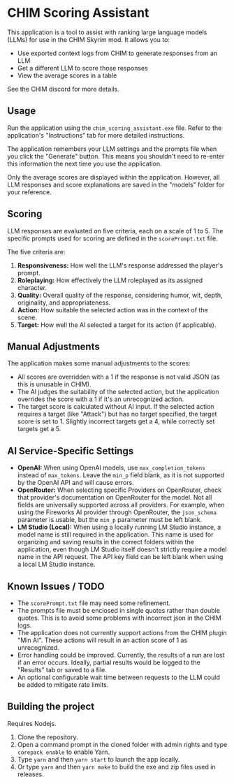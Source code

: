# CHIM Scoring Assistant

This application is a tool to assist with ranking large language models (LLMs) for use in the CHIM Skyrim mod. It allows you to:

* Use exported context logs from CHIM to generate responses from an LLM
* Get a different LLM to score those responses
* View the average scores in a table

See the CHIM discord for more details.

## Usage

Run the application using the `chim_scoring_assistant.exe` file. Refer to the application's "Instructions" tab for more detailed instructions.

The application remembers your LLM settings and the prompts file when you click the "Generate" button. This means you shouldn't need to re-enter this information the next time you use the application.

Only the average scores are displayed within the application. However, all LLM responses and score explanations are saved in the "models" folder for your reference.

## Scoring

LLM responses are evaluated on five criteria, each on a scale of 1 to 5. The specific prompts used for scoring are defined in the `scorePrompt.txt` file.

The five criteria are:

1. **Responsiveness:** How well the LLM's response addressed the player's prompt.
2. **Roleplaying:** How effectively the LLM roleplayed as its assigned character.
3. **Quality:** Overall quality of the response, considering humor, wit, depth, originality, and appropriateness.
4. **Action:** How suitable the selected action was in the context of the scene.
5. **Target:** How well the AI selected a target for its action (if applicable).

## Manual Adjustments

The application makes some manual adjustments to the scores:

* All scores are overridden with a 1 if the response is not valid JSON (as this is unusable in CHIM).
* The AI judges the suitability of the selected action, but the application overrides the score with a 1 if it's an unrecognized action.
* The target score is calculated without AI input. If the selected action requires a target (like "Attack") but has no target specified, the target score is set to 1. Slightly incorrect targets get a 4, while correctly set targets get a 5.

## AI Service-Specific Settings

*   **OpenAI:** When using OpenAI models, use `max_completion_tokens` instead of `max_tokens`. Leave the `min_p` field blank, as it is not supported by the OpenAI API and will cause errors.
*   **OpenRouter:** When selecting specific Providers on OpenRouter, check that provider's documentation on OpenRouter for the model. Not all fields are universally supported across all providers. For example, when using the Fireworks AI provider through OpenRouter, the `json_schema` parameter is usable, but the `min_p` parameter must be left blank.
*   **LM Studio (Local):** When using a locally running LM Studio instance, a model name is still required in the application. This name is used for organizing and saving results in the correct folders within the application, even though LM Studio itself doesn't strictly require a model name in the API request. The API key field can be left blank when using a local LM Studio instance.

## Known Issues / TODO

* The `scorePrompt.txt` file may need some refinement.
* The prompts file must be enclosed in single quotes rather than double quotes. This is to avoid some problems with incorrect json in the CHIM logs.
* The application does not currently support actions from the CHIM plugin "Min AI". These actions will result in an action score of 1 as unrecognized.
* Error handling could be improved. Currently, the results of a run are lost if an error occurs. Ideally, partial results would be logged to the "Results" tab or saved to a file.
* An optional configurable wait time between requests to the LLM could be added to mitigate rate limits.

## Building the project

Requires Nodejs.
1. Clone the repository.
2. Open a command prompt in the cloned folder with admin rights and type `corepack enable` to enable Yarn.
3. Type `yarn` and then `yarn start` to launch the app locally.
4. Or type `yarn` and then `yarn make` to build the exe and zip files used in releases.
